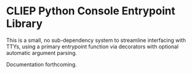 # CLIEP Python Console Entrypoint Library

This is a small, no sub-dependency system to streamline interfacing with TTYs, using a primary entrypoint function via decorators with
optional automatic argument parsing.

Documentation forthcoming.